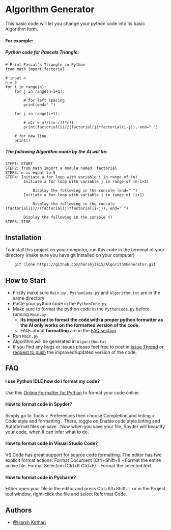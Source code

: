 
# Algorithm Generator

This basic code will let you change your python code into its basic Algorithm form.

#### For example:
##### Python code for Pascals Triangle:


```
# Print Pascal's Triangle in Python
from math import factorial
 
# input n
n = 5
for i in range(n):
    for j in range(n-i+1):
 
        # for left spacing
        print(end=" ")
 
    for j in range(i+1):
 
        # nCr = n!/((n-r)!*r!)
        print(factorial(i)//(factorial(j)*factorial(i-j)), end=" ")
 
    # for new line
    print()
```
##### The following Algorithm made by the AI will be:
```
STEP1: START
STEP2: from math Import a module named  factorial
STEP3: n is equal to 5
STEP4: Initiate a for loop with variable i in range of (n)
	    Initiate a for loop with variable j in range of (n-i+1)
	        
	        Display the following in the console (end=" ")
	    Initiate a for loop with variable j in range of (i+1)
	        
	        Display the following in the console (factorial(i)//(factorial(j)*factorial(i-j)), end=" ")
	    
	    Display the following in the console ()
STEP5: STOP
```
## Installation

To install this project on your computer, run this code in the terminal of your directory (make sure you have git installed on your computer)

```bash
    git clone https://github.com/harshj3915/AlgorithmGenerator.git

```
    
## How to Start

- Firstly make sure `Main.py` , `PythonCode.py` and `Algorithm.txt` are in the same directory
- Paste your python code in the `PythonCode.py`
- Make sure to format the python code in the `PythonCode.py` before running `Main.py`
    - **Its important to format the code with a proper python formatter as the AI only works on the formatted version of the code.**
    - FAQs about **formatting** are in the [FAQ section](#faq)
- Run `Main.py`
- Algorithm will be generated in `Algorithm.txt`
- If you find any bugs or issues please feel free to post in [Issue Thread](https://github.com/harshj3915/AlgorithmGenerator/issues) or [request to push](https://docs.github.com/en/get-started/quickstart/contributing-to-projects) the improved/updated version of the code.

## FAQ

#### **I use Python IDLE how do i format my code?**

Use this [Online Formatter for Python](https://codebeautify.org/python-formatter-beautifier) to format your code online.

#### **How to format code in Spyder?**

Simply go to Tools > Preferences then choose Completion and linting > Code style and formatting . There, toggle on Enable code style linting and Autoformat files on save . Now when you save your file, Spyder will beautify your code, when it can infer what to do.

#### **How to format code in Visual Studio Code?**

VS Code has great support for source code formatting. The editor has two explicit format actions: Format Document (Ctrl+Shift+I) - Format the entire active file. Format Selection (Ctrl+K Ctrl+F) - Format the selected text.

#### **How to format code in Pycharm?**

Either open your file in the editor and press Ctrl+Alt+Shift+L or in the Project tool window, right-click the file and select Reformat Code.


## Authors

- [@Harsh Kothari](https://github.com/harshj3915)

